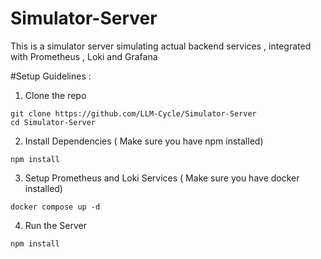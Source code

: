 # Simulator-Server
This is a simulator server simulating actual backend services , integrated with Prometheus , Loki and Grafana

#Setup Guidelines : 
1) Clone the repo
```
git clone https://github.com/LLM-Cycle/Simulator-Server
cd Simulator-Server
```
2) Install Dependencies ( Make sure you have npm installed)
```
npm install
```
3) Setup Prometheus and Loki Services ( Make sure you have docker installed)
```
docker compose up -d 
```
4) Run the Server
```
npm install
```
